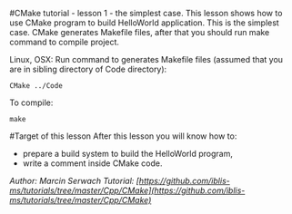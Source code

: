 #CMake tutorial - lesson 1 - the simplest case.
This lesson shows how to use CMake program to build HelloWorld application. This is the simplest case. CMake generates Makefile files, after that you should run make command to compile project.

Linux, OSX: Run command to generates Makefile files (assumed that you are in sibling directory of Code directory):
```
CMake ../Code
```
To compile:
```
make
```

#Target of this lesson
After this lesson you will know how to:
- prepare a build system to build the HelloWorld program,
- write a comment inside CMake code.

*Author: Marcin Serwach*
*Tutorial: [https://github.com/iblis-ms/tutorials/tree/master/Cpp/CMake](https://github.com/iblis-ms/tutorials/tree/master/Cpp/CMake)*
